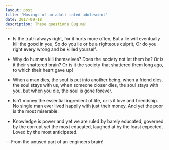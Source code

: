 ```yaml
---
layout: post
title: "Musings of an adult-rated adolescent"
date: 2017-09-18
description: These questions Bug me!
---
```


*   Is the truth always right, for it hurts more often,
    But a lie will eventually kill the good in you,
    So do you lie or be a righteous culprit,
    Or do you right every wrong and be killed yourself.

*   Why do humans kill themselves?
    Does the society not let them be?
    Or is it their shattered brain?
    Or is it the society that shattered them long ago,
    to which their heart gave up!

*   When a man dies, the soul is put into another being,
    when a friend dies, the soul stays with us,
    when someone closer dies, the soul stays with you,
    but when you die, the soul is gone forever.

*   Isn’t money the essential ingredient of life,
    or is it love and friendship.
    No single man ever lived happily with just their money,
    And yet the poor is the most miserable.

*   Knowledge is power and yet we are ruled by barely educated,
    governed by the corrupt yet the most educated,
    laughed at by the least expected,
    Loved by the most anticipated.

— From the unused part of an engineers brain!
